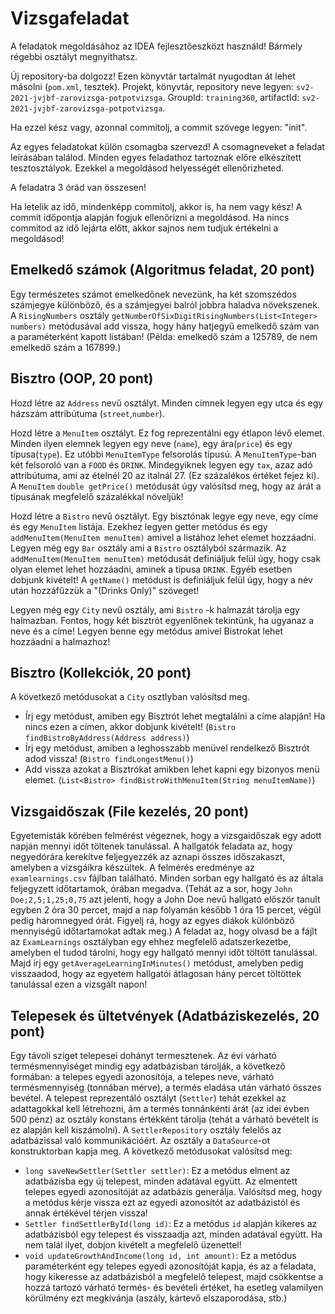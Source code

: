 # Vizsgafeladat

A feladatok megoldásához az IDEA fejlesztőeszközt használd! Bármely régebbi osztályt megnyithatsz.

Új repository-ba dolgozz! Ezen könyvtár tartalmát nyugodtan át lehet másolni (`pom.xml`, tesztek). Projekt, könyvtár,
repository neve legyen: `sv2-2021-jvjbf-zarovizsga-potpotvizsga`. GroupId: `training360`, artifactId: `sv2-2021-jvjbf-zarovizsga-potpotvizsga`.

Ha ezzel kész vagy, azonnal commitolj, a commit szövege legyen: "init".

Az egyes feladatokat külön csomagba szervezd! A csomagneveket a feladat leírásában találod. Minden egyes
feladathoz tartoznak  előre elkészített tesztosztályok. Ezekkel a megoldásod helyességét ellenőrizheted.

A feladatra 3 órád van összesen!

Ha letelik az idő, mindenképp commitolj, akkor is, ha nem vagy kész! A commit időpontja alapján fogjuk
ellenőrizni a megoldásod. Ha nincs commitod az idő lejárta előtt, akkor sajnos nem tudjuk értékelni a megoldásod!

## Emelkedő számok (Algoritmus feladat, 20 pont)

Egy természetes számot emelkedőnek nevezünk, ha két szomszédos számjegye különböző,
és a számjegyei balról jobbra haladva növekszenek. A `RisingNumbers` osztály
`getNumberOfSixDigitRisingNumbers(List<Integer> numbers)` metódusával add vissza, hogy hány hatjegyű
emelkedő szám van a paraméterként kapott listában!
(Példa: emelkedő szám a 125789, de nem emelkedő szám a 167899.)

## Bisztro (OOP, 20 pont)

Hozd létre az `Address` nevű osztályt. Minden címnek legyen egy utca és egy házszám attribútuma (`street`,`number`).<br>

Hozd létre a `MenuItem` osztályt. Ez fog reprezentálni egy étlapon lévő elemet. Minden ilyen elemnek legyen egy neve (`name`), egy ára(`price`) és egy típusa(`type`). Ez utóbbi
`MenuItemType` felsorolás típusú. A `MenuItemType`-ban két felsoroló van a `FOOD` és `DRINK`. Mindegyiknek legyen egy `tax`, azaz adó attribútuma,
ami az ételnél 20 az italnál 27. (Ez százalékos értéket fejez ki). A `MenuItem` `double getPrice()` metódusát úgy valósítsd meg, hogy az árát a típusának megfelelő százalékkal növeljük!

Hozd létre a `Bistro` nevű osztályt. Egy bisztónak legye egy neve, egy címe és egy `MenuItem` listája. Ezekhez legyen getter
metódus és egy `addMenuItem(MenuItem menuItem)` amivel a listához lehet elemet hozzáadni.<br>
Legyen még egy `Bar` osztály ami a `Bistro` osztályból származik. Az `addMenuItem(MenuItem menuItem)` metódusát definiáljuk felül úgy,
hogy csak olyan elemet lehet hozzáadni, aminek a típusa `DRINK`. Egyéb esetben dobjunk kivételt! A `getName()` metódust is definiáljuk felül úgy,
hogy a név után hozzáfűzzük a "(Drinks Only)" szöveget!<br>

Legyen még egy `City` nevű osztály, ami `Bistro` -k halmazát tárolja egy halmazban. Fontos, hogy két bisztrót egyenlőnek
tekintünk, ha ugyanaz a neve és a címe!
Legyen benne egy metódus amivel Bistrokat lehet hozzáadni a halmazhoz!

## Bisztro (Kollekciók, 20 pont)

A következő metódusokat a `City` osztlyban valósítsd meg. <br>

* Írj egy metódust, amiben egy Bisztrót lehet megtalálni a címe alapján! Ha nincs ezen a címen, akkor dobjunk kivételt! (`Bistro findBistroByAddress(Address address)`)
* Írj egy metódust, amiben a leghosszabb menüvel rendelkező Bisztrót adod vissza! (`Bistro findLongestMenu()`)
* Add vissza azokat a Bisztrókat amikben lehet kapni egy bizonyos menü elemet. (`List<Bistro> findBistroWithMenuItem(String menuItemName)`)

## Vizsgaidőszak (File kezelés, 20 pont)

Egyetemisták körében felmérést végeznek, hogy a vizsgaidőszak egy adott napján mennyi időt töltenek tanulással.
A hallgatók feladata az, hogy negyedórára kerekítve feljegyezzék az aznapi összes időszakaszt, amelyben a
vizsgáikra készültek. A felmérés eredménye az `examlearnings.csv` fájlban található. Minden sorban egy hallgató és az
általa feljegyzett időtartamok, órában megadva. (Tehát az a sor, hogy `John Doe;2,5;1,25;0,75` azt jelenti, hogy a
John Doe nevű hallgató először tanult egyben 2 óra 30 percet, majd a nap folyamán később 1 óra 15 percet, végül
pedig háromnegyed órát. Figyelj rá, hogy az egyes diákok különböző mennyiségű időtartamokat adtak meg.)
A feladat az, hogy olvasd be a fájlt az `ExamLearnings` osztályban egy ehhez megfelelő adatszerkezetbe, amelyben
el tudod tárolni, hogy egy hallgató mennyi időt töltött tanulással. Majd írj egy `getAverageLearningInMinutes()` metódust,
amelyben pedig visszaadod, hogy az egyetem hallgatói átlagosan hány percet töltöttek tanulással ezen a vizsgált napon!

## Telepesek és ültetvények (Adatbáziskezelés, 20 pont)

Egy távoli sziget telepesei dohányt termesztenek. Az évi várható termésmennyiséget mindig egy adatbázisban tárolják,
a következő formában: a telepes egyedi azonosítója, a telepes neve, várható termésmennyiség (tonnában mérve),
a termés eladása után várható összes bevétel.
A telepest reprezentáló osztályt (`Settler`) tehát ezekkel az adattagokkal kell létrehozni, ám a termés tonnánkénti árát
(az idei évben 500 pénz) az osztály konstans értékként tárolja (tehát a várható bevételt is ez alapján kell kiszámolni).
A `SettlerRepository` osztály felelős az adatbázissal való kommunikációért. Az osztály a `DataSource`-ot konstruktorban
kapja meg. A következő metódusokat valósítsd meg:

* `long saveNewSettler(Settler settler)`: Ez a metódus elment az adatbázisba egy új telepest, minden adatával együtt.
  Az elmentett telepes egyedi azonosítóját az adatbázis generálja. Valósítsd meg, hogy a metódus kérje vissza ezt az egyedi
  azonosítót az adatbázistól és annak értékével térjen vissza!
* `Settler findSettlerById(long id)`: Ez a metódus `id` alapján kikeres az adatbázisból egy telepest és visszaadja azt, minden
  adatával együtt. Ha nem talál ilyet, dobjon kivételt a megfelelő üzenettel!
* `void updateGrowthAndIncome(long id, int amount)`: Ez a metódus paraméterként egy telepes egyedi azonosítóját kapja, és
  az a feladata, hogy kikeresse az adatbázisból a megfelelő telepest, majd csökkentse a hozzá tartozó várható termés- és
  bevételi értéket, ha esetleg valamilyen körülmény ezt megkívánja (aszály, kártevő elszaporodása, stb.)